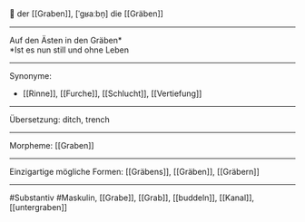 🔵 der [[Graben]], [ˈɡʁaːbn̩]
die [[Gräben]]


---
Auf den Ästen in den Gräben*  
*Ist es nun still und ohne Leben

---
Synonyme:
- [[Rinne]], [[Furche]], [[Schlucht]], [[Vertiefung]]

---
Übersetzung: ditch, trench

---
Morpheme:
[[Graben]]

---
Einzigartige mögliche Formen: [[Gräbens]], [[Gräben]], [[Gräbern]]

---
#Substantiv #Maskulin, [[Grabe]], [[Grab]], [[buddeln]], [[Kanal]], [[untergraben]]